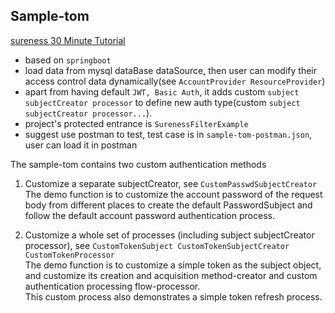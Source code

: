 ## Sample-tom  

[sureness 30 Minute Tutorial](https://github.com/tomsun28/sureness/tree/master/sample-tom)  

- based on `springboot`    
- load data from mysql dataBase dataSource, then user can modify their access control data dynamically(see `AccountProvider ResourceProvider`)   
- apart from having default `JWT, Basic Auth`, it adds custom `subject subjectCreator processor` to define new auth type(custom `subject subjectCreator processor...`).
- project's protected entrance is `SurenessFilterExample`
- suggest use postman to test, test case is in `sample-tom-postman.json`, user can load it in postman  

The sample-tom contains two custom authentication methods  

1. Customize a separate subjectCreator, see `CustomPasswdSubjectCreator`  
The demo function is to customize the account password of the request body from different places to create the default PasswordSubject and follow the default account password authentication process.  

2. Customize a whole set of processes (including subject subjectCreator processor), see `CustomTokenSubject CustomTokenSubjectCreator CustomTokenProcessor`  
The demo function is to customize a simple token as the subject object, and customize its creation and acquisition method-creator and custom authentication processing flow-processor.  
This custom process also demonstrates a simple token refresh process.  